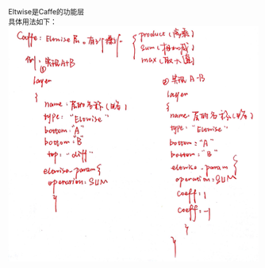 Eltwise是Caffe的功能层<br />
具体用法如下：
![image](https://github.com/meisa233/Caffe/blob/master/Files%20about%20the%20installation%20of%20caffe/Caffe_Eltwise.jpg)
